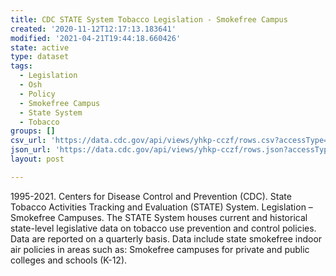 ```yaml
---
title: CDC STATE System Tobacco Legislation - Smokefree Campus
created: '2020-11-12T12:17:13.183641'
modified: '2021-04-21T19:44:18.660426'
state: active
type: dataset
tags:
  - Legislation
  - Osh
  - Policy
  - Smokefree Campus
  - State System
  - Tobacco
groups: []
csv_url: 'https://data.cdc.gov/api/views/yhkp-cczf/rows.csv?accessType=DOWNLOAD'
json_url: 'https://data.cdc.gov/api/views/yhkp-cczf/rows.json?accessType=DOWNLOAD'
layout: post

---
```

1995-2021. Centers for Disease Control and Prevention (CDC).  State Tobacco Activities Tracking and Evaluation (STATE) System. Legislation – Smokefree Campuses. The STATE System houses current and historical state-level legislative data on tobacco use prevention and control policies. Data are reported on a quarterly basis. Data include state smokefree indoor air policies in areas such as: Smokefree campuses for private and public colleges and schools (K-12).
